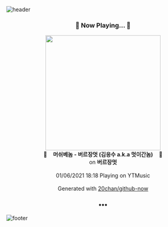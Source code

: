 ![header](https://capsule-render.vercel.app/api?type=wave&height=170&section=header&text=Hi.%20I'm%20SHIFT&fontColor=090707&fontAlignX=45&fontAlignY=65&fontSize=100)

<h3 align="center">🎵 Now Playing... 🎵</h3>
<p align="center">
  <a href="https://music.youtube.com/channel/UCzRqmBwzm49T75hJn0C3KbQ">
    <img width="300" src="https://lh3.googleusercontent.com/mFu3cRNizJAzfc5AYnztPJ7Y0LnuMb0QeU2yEvX2dVnm1EVtlAIz4B64NnYetK9fBHV6IdAXegxcfxLBOA">
  </a>
  <br>
  🎵&nbsp&nbsp&nbsp <b>머쉬베놈 - 버르장멋 (김응수 a.k.a 멋이간놈)</b> &nbsp&nbsp&nbsp🎵
  <br>
  on <b>버르장멋</b>
  
  <br />
  <br />
  01/06/2021 18:18 Playing on YTMusic
  <br />
  <br />
  Generated with <a href="https://github.com/20chan/github-now">20chan/github-now</a>
</p>

<h3 align="center">•••</h3>

![footer](https://capsule-render.vercel.app/api?type=wave&height=150&section=footer)
